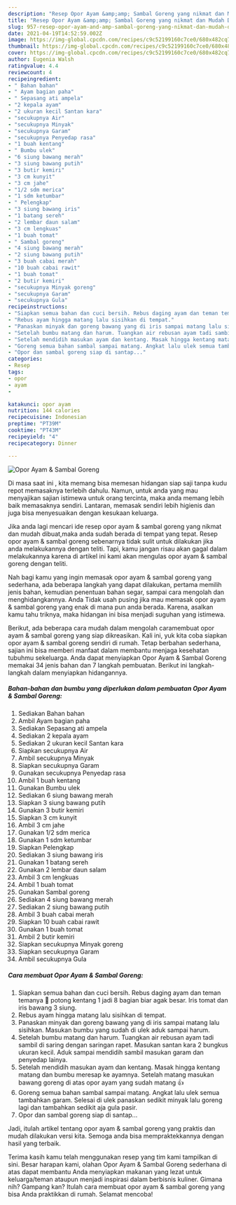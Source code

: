 ```yaml
---
description: "Resep Opor Ayam &amp;amp; Sambal Goreng yang nikmat dan Mudah Dibuat"
title: "Resep Opor Ayam &amp;amp; Sambal Goreng yang nikmat dan Mudah Dibuat"
slug: 957-resep-opor-ayam-and-amp-sambal-goreng-yang-nikmat-dan-mudah-dibuat
date: 2021-04-19T14:52:59.002Z
image: https://img-global.cpcdn.com/recipes/c9c52199160c7ce0/680x482cq70/opor-ayam-sambal-goreng-foto-resep-utama.jpg
thumbnail: https://img-global.cpcdn.com/recipes/c9c52199160c7ce0/680x482cq70/opor-ayam-sambal-goreng-foto-resep-utama.jpg
cover: https://img-global.cpcdn.com/recipes/c9c52199160c7ce0/680x482cq70/opor-ayam-sambal-goreng-foto-resep-utama.jpg
author: Eugenia Walsh
ratingvalue: 4.4
reviewcount: 4
recipeingredient:
- " Bahan bahan"
- " Ayam bagian paha"
- " Sepasang ati ampela"
- "2 kepala ayam"
- "2 ukuran kecil Santan kara"
- "secukupnya Air"
- "secukupnya Minyak"
- "secukupnya Garam"
- "secukupnya Penyedap rasa"
- "1 buah kentang"
- " Bumbu ulek"
- "6 siung bawang merah"
- "3 siung bawang putih"
- "3 butir kemiri"
- "3 cm kunyit"
- "3 cm jahe"
- "1/2 sdm merica"
- "1 sdm ketumbar"
- " Pelengkap"
- "3 siung bawang iris"
- "1 batang sereh"
- "2 lembar daun salam"
- "3 cm lengkuas"
- "1 buah tomat"
- " Sambal goreng"
- "4 siung bawang merah"
- "2 siung bawang putih"
- "3 buah cabai merah"
- "10 buah cabai rawit"
- "1 buah tomat"
- "2 butir kemiri"
- "secukupnya Minyak goreng"
- "secukupnya Garam"
- "secukupnya Gula"
recipeinstructions:
- "Siapkan semua bahan dan cuci bersih. Rebus daging ayam dan teman temanya 🤭 potong kentang 1 jadi 8 bagian biar agak besar. Iris tomat dan iris bawang 3 siung."
- "Rebus ayam hingga matang lalu sisihkan di tempat."
- "Panaskan minyak dan goreng bawang yang di iris sampai matang lalu sisihkan. Masukan bumbu yang sudah di ulek aduk sampai harum."
- "Setelah bumbu matang dan harum. Tuangkan air rebusan ayam tadi sambil di saring dengan saringan rapet. Masukan santan kara 2 bungkus ukuran kecil. Aduk sampai mendidih sambil masukan garam dan penyedap lainya."
- "Setelah mendidih masukan ayam dan kentang. Masak hingga kentang matang dan bumbu meresap ke ayamnya. Setelah matang masukan bawang goreng di atas opor ayam yang sudah matang 👍"
- "Goreng semua bahan sambal sampai matang. Angkat lalu ulek semua tambahkan garam. Selesai di ulek panaskan sedikit minyak lalu goreng lagi dan tambahkan sedikit aja gula pasir."
- "Opor dan sambal goreng siap di santap..."
categories:
- Resep
tags:
- opor
- ayam
- 

katakunci: opor ayam  
nutrition: 144 calories
recipecuisine: Indonesian
preptime: "PT39M"
cooktime: "PT43M"
recipeyield: "4"
recipecategory: Dinner

---
```



![Opor Ayam &amp; Sambal Goreng](https://img-global.cpcdn.com/recipes/c9c52199160c7ce0/680x482cq70/opor-ayam-sambal-goreng-foto-resep-utama.jpg)

Di masa  saat ini , kita memang bisa memesan hidangan siap saji tanpa kudu repot memasaknya terlebih dahulu. Namun, untuk anda yang mau menyajikan sajian istimewa untuk orang tercinta, maka anda memang lebih baik memasaknya sendiri. Lantaran, memasak sendiri lebih higienis dan juga bisa menyesuaikan dengan kesukaan keluarga.

Jika anda lagi mencari ide resep opor ayam &amp; sambal goreng yang nikmat dan mudah dibuat,maka anda sudah berada di tempat yang tepat. Resep opor ayam &amp; sambal goreng  sebenarnya tidak sulit untuk dilakukan jika anda melakukannya dengan teliti. Tapi, kamu jangan risau akan gagal dalam melakukannya 
karena di artikel ini kami akan mengulas opor ayam &amp; sambal goreng dengan teliti.  



Nah bagi kamu yang ingin memasak opor ayam &amp; sambal goreng yang sederhana, ada beberapa langkah yang dapat dilakukan, pertama memilih jenis bahan, kemudian penentuan bahan segar, sampai cara mengolah dan menghidangkannya. Anda Tidak usah pusing jika mau memasak opor ayam &amp; sambal goreng yang enak di mana pun anda berada. Karena, asalkan kamu  tahu triknya, maka hidangan ini bisa menjadi suguhan yang istimewa.

Berikut, ada beberapa cara mudah dalam mengolah caramembuat opor ayam &amp; sambal goreng yang siap dikreasikan. Kali ini, yuk kita coba siapkan opor ayam &amp; sambal goreng sendiri di rumah. Tetap berbahan sederhana, sajian ini bisa memberi manfaat dalam membantu menjaga kesehatan tubuhmu sekeluarga. Anda dapat menyiapkan Opor Ayam &amp; Sambal Goreng memakai 34 jenis bahan dan 7 langkah pembuatan. Berikut ini langkah-langkah dalam menyiapkan hidangannya.

<!--inarticleads1-->

##### Bahan-bahan dan bumbu yang diperlukan dalam pembuatan Opor Ayam &amp; Sambal Goreng:

1. Sediakan  Bahan bahan
1. Ambil  Ayam bagian paha
1. Sediakan  Sepasang ati ampela
1. Sediakan 2 kepala ayam
1. Sediakan 2 ukuran kecil Santan kara
1. Siapkan secukupnya Air
1. Ambil secukupnya Minyak
1. Siapkan secukupnya Garam
1. Gunakan secukupnya Penyedap rasa
1. Ambil 1 buah kentang
1. Gunakan  Bumbu ulek
1. Sediakan 6 siung bawang merah
1. Siapkan 3 siung bawang putih
1. Gunakan 3 butir kemiri
1. Siapkan 3 cm kunyit
1. Ambil 3 cm jahe
1. Gunakan 1/2 sdm merica
1. Gunakan 1 sdm ketumbar
1. Siapkan  Pelengkap
1. Sediakan 3 siung bawang iris
1. Gunakan 1 batang sereh
1. Gunakan 2 lembar daun salam
1. Ambil 3 cm lengkuas
1. Ambil 1 buah tomat
1. Gunakan  Sambal goreng
1. Sediakan 4 siung bawang merah
1. Sediakan 2 siung bawang putih
1. Ambil 3 buah cabai merah
1. Siapkan 10 buah cabai rawit
1. Gunakan 1 buah tomat
1. Ambil 2 butir kemiri
1. Siapkan secukupnya Minyak goreng
1. Siapkan secukupnya Garam
1. Ambil secukupnya Gula




<!--inarticleads2-->

##### Cara membuat Opor Ayam &amp; Sambal Goreng:

1. Siapkan semua bahan dan cuci bersih. Rebus daging ayam dan teman temanya 🤭 potong kentang 1 jadi 8 bagian biar agak besar. Iris tomat dan iris bawang 3 siung.
1. Rebus ayam hingga matang lalu sisihkan di tempat.
1. Panaskan minyak dan goreng bawang yang di iris sampai matang lalu sisihkan. Masukan bumbu yang sudah di ulek aduk sampai harum.
1. Setelah bumbu matang dan harum. Tuangkan air rebusan ayam tadi sambil di saring dengan saringan rapet. Masukan santan kara 2 bungkus ukuran kecil. Aduk sampai mendidih sambil masukan garam dan penyedap lainya.
1. Setelah mendidih masukan ayam dan kentang. Masak hingga kentang matang dan bumbu meresap ke ayamnya. Setelah matang masukan bawang goreng di atas opor ayam yang sudah matang 👍
1. Goreng semua bahan sambal sampai matang. Angkat lalu ulek semua tambahkan garam. Selesai di ulek panaskan sedikit minyak lalu goreng lagi dan tambahkan sedikit aja gula pasir.
1. Opor dan sambal goreng siap di santap...




Jadi, itulah artikel tentang  opor ayam &amp; sambal goreng  yang praktis dan mudah dilakukan versi kita. Semoga anda bisa mempraktekkannya dengan hasil yang terbaik. 

Terima kasih kamu telah menggunakan resep yang tim kami tampilkan di sini. Besar harapan kami, olahan  Opor Ayam &amp; Sambal Goreng sederhana di atas dapat membantu Anda menyiapkan makanan yang lezat untuk keluarga/teman ataupun menjadi inspirasi dalam berbisnis kuliner. Gimana nih? Gampang kan? Itulah cara membuat opor ayam &amp; sambal goreng yang bisa Anda praktikkan di rumah. Selamat mencoba!

